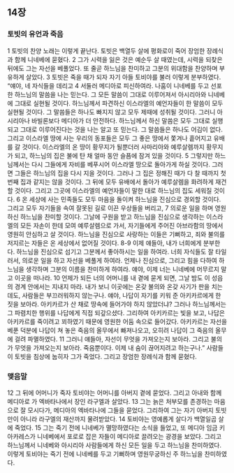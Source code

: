 ## 14장
### 토빗의 유언과 죽음
1 토빗의 찬양 노래는 이렇게 끝난다. 토빗은 백열두 살에 평화로이 죽어 장엄한 장례식과 함께 니네베에 묻혔다.
2 그가 시력을 잃은 것은 예순두 살 때였는데, 시력을 되찾은 뒤에도 그는 자선을 베풀었다. 또 줄곧 하느님을 찬미하고 그분의 위대함을 찬양하며 부유하게 살았다.
3 토빗은 죽을 때가 되자 자기 아들 토비야를 불러 이렇게 분부하였다. “얘야, 네 자식들을 데리고
4 서둘러 메디아로 피신하여라. 나훔이 니네베를 두고 선포한 하느님의 말씀을 나는 믿는다. 그 모든 말씀이 그대로 이루어져서 아시리아와 니네베에 그대로 실현될 것이다. 하느님께서 파견하신 이스라엘의 예언자들이 한 말씀이 모두 실현될 것이다. 그 말씀들은 하나도 빠지지 않고 모두 제때에 성취될 것이다. 그러니 아시리아나 바빌론보다 메디아가 더 안전하다. 하느님께서 하신 말씀은 모두 그대로 실행되고 그대로 이루어진다는 것을 나는 알고 또 믿는다. 그 말씀들은 하나도 어김이 없다. 그리고 이스라엘 땅에 사는 우리의 동포들은 모두 그 좋은 땅에서 쫓겨나 흩어지고 유배를 갈 것이다. 이스라엘의 온 땅이 황무지가 될뿐더러 사마리아와 예루살렘까지 황무지가 되고, 하느님의 집은 불에 탄 채 얼마 동안 슬픔에 잠겨 있을 것이다.
5 그렇지만 하느님께서는 다시 그들에게 자비를 베푸시어 이스라엘 땅으로 돌아가게 하실 것이다. 그러면 그들은 하느님의 집을 다시 지을 것이다. 그러나 그 집은 정해진 때가 다 찰 때까지 첫 번째 집과 같지는 않을 것이다. 그 뒤에 모두 유배에서 돌아가 예루살렘을 화려하게 재건할 것이다. 그리고 그곳에 이스라엘의 예언자들이 말한 대로 하느님의 집도 세워질 것이다.
6 온 세상에 사는 민족들도 모두 마음을 돌이켜 하느님을 진심으로 경외할 것이다. 그리고 모두 자기들을 속여 잘못된 길로 이끈 우상들을 버리고,
7 의로운 일을 하며 영원하신 하느님을 찬미할 것이다. 그날에 구원을 받고 하느님을 진심으로 생각하는 이스라엘의 모든 자손이 한데 모여 예루살렘으로 가서, 자기들에게 주어진 아브라함의 땅에서 영원히 안심하고 살 것이다. 하느님을 진심으로 사랑하는 이들은 기뻐하고, 죄와 불의를 저지르는 자들은 온 세상에서 없어질 것이다.
8-9 이제 얘들아, 내가 너희에게 분부한다. 하느님을 진심으로 섬기고 그분께서 좋아하시는 일을 하여라. 너희 자식들도 잘 타일러서, 의로운 일을 하고 자선을 베풀게 하여라. 언제나 진심으로, 그리고 힘을 다하여 하느님을 생각하며 그분의 이름을 찬미하게 하여라. 얘야, 이제 너는 니네베에 머무르지 말고 이곳을 떠나라.
10 언제가 되든 너의 어머니를 내 곁에 묻게 되면, 그날 밤도 이 성읍의 경계 안에서는 지내지 마라. 내가 보니 이곳에는 온갖 불의와 온갖 사기가 판을 치는데도, 사람들은 부끄러워하지 않는구나. 얘야, 나답이 자기를 키워 준 아키카르에게 한 짓을 보아라. 아키카르가 산 채로 땅속에 들어가야 하지 않았더냐? 그러나 하느님께서는 그 파렴치한 행위를 나답에게 직접 되갚으셨다. 그리하여 아키카르는 빛을 보고, 나답은 아키카르를 죽이려고 꾀하였기 때문에 영원한 어둠 속으로 들어갔다. 아키카르는 자선을 베푼 덕분에 나답이 쳐 놓은 죽음의 올무에서 빠져나오고, 오히려 나답이 그 죽음의 올무에 걸려 파멸하였다.
11 그러니 얘들아, 자선이 무엇을 가져오는지 보아라. 그리고 불의가 무엇을 가져오는지 보아라. 죽음뿐이다. 이제 내 숨이 끊어지려고 하는구나.” 사람들이 토빗을 침상에 눕히자 그가 죽었다. 그리고 장엄한 장례식과 함께 묻혔다.
### 맺음말
12 그 뒤에 어머니가 죽자 토비야는 어머니를 아버지 곁에 묻었다. 그리고 아내와 함께 메디아로 가 엑바타나에서 장인 라구엘과 살았다.
13 그는 늙은 처부모를 존경하는 마음으로 잘 모시다가, 메디아의 엑바타나에 그들을 묻었다. 그리하여 그는 자기 아버지 토빗만이 아니라 라구엘의 재산까지 물려받았다.
14 토비야는 영예롭게 살다가 백열일곱 살에 죽었다.
15 그는 죽기 전에 니네베가 멸망하였다는 소식을 들었고, 또 메디아 임금 키아카레스가 니네베에서 포로로 잡은 자들이 메디아로 끌려오는 광경을 보았다. 그리고 하느님께서 니네베와 아시리아 사람들에게 하신 모든 일을 두고 하느님을 찬미하였다. 이렇게 토비야는 죽기 전에 니네베를 두고 기뻐하며 영원무궁하신 주 하느님을 찬미하였다.
